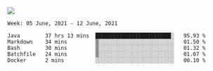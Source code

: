 <img align="center" src="https://github-readme-stats.vercel.app/api?username=bafuka&show_icons=true&icon_color=CE1D2D&text_color=718096&bg_color=ffffff&hide_title=true" />

<!--START_SECTION:waka-->
```text
Week: 05 June, 2021 - 12 June, 2021

Java        37 hrs 13 mins  ████████████████████████░   95.93 % 
Markdown    34 mins         ▒░░░░░░░░░░░░░░░░░░░░░░░░   01.50 % 
Bash        30 mins         ▒░░░░░░░░░░░░░░░░░░░░░░░░   01.32 % 
Batchfile   24 mins         ▒░░░░░░░░░░░░░░░░░░░░░░░░   01.07 % 
Docker      2 mins          ░░░░░░░░░░░░░░░░░░░░░░░░░   00.10 % 
```
<!--END_SECTION:waka-->

<!--
**bafuka/bafuka** is a ✨ _special_ ✨ repository because its `README.md` (this file) appears on your GitHub profile.

Here are some ideas to get you started:

- 🔭 I’m currently working on ...
- 🌱 I’m currently learning ...
- 👯 I’m looking to collaborate on ...
- 🤔 I’m looking for help with ...
- 💬 Ask me about ...
- 📫 How to reach me: ...
- 😄 Pronouns: ...
- ⚡ Fun fact: ...
-->
